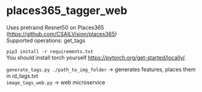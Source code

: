 # places365_tagger_web
Uses pretraind Resnet50 on Places365 (https://github.com/CSAILVision/places365)  
Supported operations: get_tags

```pip3 install -r requirements.txt```  
You should install torch yourself https://pytorch.org/get-started/locally/.


```generate_tags.py ./path_to_img_folder``` -> generates features, places them in id_tags.txt  
```image_tags_web.py``` -> web microservice   
